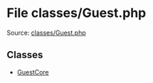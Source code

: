 File classes/Guest.php
=========

Source: [classes/Guest.php](https://github.com/PrestaShop/PrestaShop/blob/1.5.6.1/classes/Guest.php)


Classes
-------

* [GuestCore](class.GuestCore.md)

